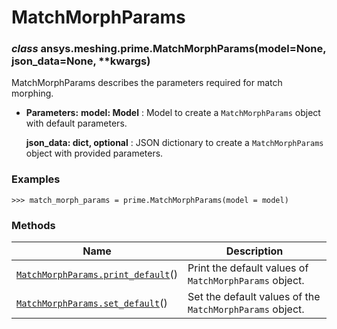# MatchMorphParams



### *class* ansys.meshing.prime.MatchMorphParams(model=None, json_data=None, \*\*kwargs)

MatchMorphParams describes the parameters required for match morphing.

* **Parameters:**
  **model: Model**
  : Model to create a `MatchMorphParams` object with default parameters.

  **json_data: dict, optional**
  : JSON dictionary to create a `MatchMorphParams` object with provided parameters.

### Examples

```pycon
>>> match_morph_params = prime.MatchMorphParams(model = model)
```

<!-- !! processed by numpydoc !! -->

### Methods

| Name | Description |
|--------------------------------------------------------------------------------------------------------------------------------------------------|----------------------------------------------------------|
| [`MatchMorphParams.print_default`](ansys.meshing.prime.MatchMorphParams.print_default.md#ansys.meshing.prime.MatchMorphParams.print_default)()   | Print the default values of `MatchMorphParams` object.   |
| [`MatchMorphParams.set_default`](ansys.meshing.prime.MatchMorphParams.set_default.md#ansys.meshing.prime.MatchMorphParams.set_default)()         | Set the default values of the `MatchMorphParams` object. |

